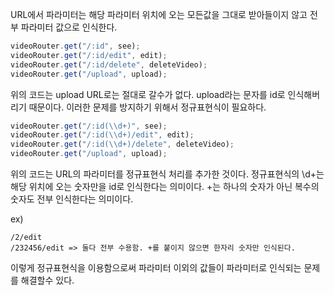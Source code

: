 URL에서 파라미터는 해당 파라미터 위치에 오는 모든값을 그대로 받아들이지 않고 전부 파라미터 값으로 인식한다.

```javascript
videoRouter.get("/:id", see);
videoRouter.get("/:id/edit", edit);
videoRouter.get("/:id/delete", deleteVideo);
videoRouter.get("/upload", upload);
```
위의 코드는 upload URL로는 절대로 갈수가 없다. upload라는 문자를 id로 인식해버리기 때문이다. 이러한 문제를 방지하기 위해서 정규표현식이 필요하다.

```javascript
videoRouter.get("/:id(\\d+)", see);
videoRouter.get("/:id(\\d+)/edit", edit);
videoRouter.get("/:id(\\d+)/delete", deleteVideo);
videoRouter.get("/upload", upload);
```
위의 코드는 URL의 파라미터를 정규표현식 처리를 추가한 것이다. 정규표현식의 \\d+는 해당 위치에 오는 숫자만을 id로 인식한다는 의미이다. 
+는 하나의 숫자가 아닌 복수의 숫자도 전부 인식한다는 의미이다.

ex)
```
/2/edit
/232456/edit => 둘다 전부 수용함. +를 붙이지 않으면 한자리 숫자만 인식된다.
```
이렇게 정규표현식을 이용함으로써 파라미터 이외의 값들이 파라미터로 인식되는 문제를 해결할수 있다.
